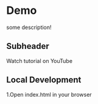 # Demo

some description!

## Subheader 

Watch tutorial on YouTube

## Local Development

1.Open index.html in your browser